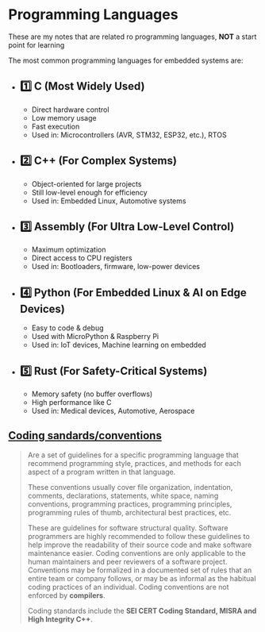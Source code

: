# Programming Languages
These are my notes that are related ro programming languages, **NOT** a start point for learning

The most common programming languages for embedded systems are:
- ## 1️⃣ C (Most Widely Used)
  - Direct hardware control
  - Low memory usage
  - Fast execution
  - Used in: Microcontrollers (AVR, STM32, ESP32, etc.), RTOS

- ## 2️⃣ C++ (For Complex Systems)
  - Object-oriented for large projects
  - Still low-level enough for efficiency
  - Used in: Embedded Linux, Automotive systems

- ## 3️⃣ Assembly (For Ultra Low-Level Control)
  - Maximum optimization
  - Direct access to CPU registers
  - Used in: Bootloaders, firmware, low-power devices

- ## 4️⃣ Python (For Embedded Linux & AI on Edge Devices)
  - Easy to code & debug
  - Used with MicroPython & Raspberry Pi
  - Used in: IoT devices, Machine learning on embedded

- ## 5️⃣ Rust (For Safety-Critical Systems)
  - Memory safety (no buffer overflows)
  - High performance like C
  - Used in: Medical devices, Automotive, Aerospace
      
## [Coding sandards/conventions](https://en.wikipedia.org/wiki/Coding_conventions)
> Are a set of guidelines for a specific programming language that recommend programming style, practices, and methods for each aspect of a program written in that language.
> 
> These conventions usually cover file organization, indentation, comments, declarations, statements, white space, naming conventions, programming practices, programming principles, programming rules of thumb, architectural best practices, etc.
> 
> These are guidelines for software structural quality. Software programmers are highly recommended to follow these guidelines to help improve the readability of their source code and make software maintenance easier. Coding conventions are only applicable to the human maintainers and peer reviewers of a software project. Conventions may be formalized in a documented set of rules that an entire team or company follows, or may be as informal as the habitual coding practices of an individual. Coding conventions are not enforced by **compilers**.
>
> Coding standards include the **SEI CERT Coding Standard, MISRA and High Integrity C++**.
